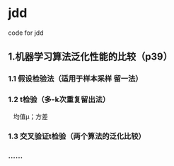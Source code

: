 # jdd
code for jdd

## 1.机器学习算法泛化性能的比较（p39）
### 1.1 假设检验法（适用于样本采样 留一法）
### 1.2 t检验（多-k次重复留出法）
    均值μ；方差
### 1.3 交叉验证t检验（两个算法的泛化比较）
### ……






